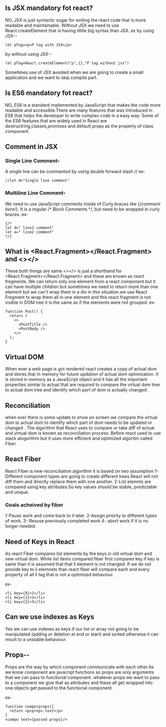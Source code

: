 ## Is JSX mandatory fot react?
NO, JSX is just syntactic sugar for writing the react code that is more readable and maintainable. Without JSX we need to use React.createElement that is having littile big syntax than JSX.
ex by using JSX--
``` 
let pTag=<p>P tag with JSX</p>
``` 
by without using JSX--
``` 
let pTag=React.createElement("p",{},"P tag without jsx")
``` 
Sometimes use of JSX avoided when we are going to create a small application and we want to skip compile part.

## Is ES6 mandatory fot react?
NO, ES6 is a standard implemented by JavaScript that makes the code more readable and accessible.There are many features that was introduced in ES6 that helps the developer to write complex code in a easy way. Some of the ES6 features that are widely used in React are destructring,classes,promises and default props as the property of class component.

## Comment in JSX
### Single Line Comment-
A single line can be commented by using double forward slash //
ex-
``` 
//let d="Single line comment"
``` 
### Multiline Line Comment-
We need to use JavaScript comments inside of Curly braces like {/*comment here*/}. It is a regular /* Block Comments */, but need to be wrapped in curly braces.
ex-
``` 
{/*
let d=" line1 comment"
let e=" line2 comment"
*/}
``` 
## What is <React.Fragment></React.Fragment> and <></>
These both things are same <></> is just a shorthand for <React.Fragment></React.Fragment> and these are known as react fregments.
We can return only one element from a react component but it can have multiple children but sometimes we need to return more than one element but we can't wrap them in a div in this situation we use React Fregment to wrap them all in one element and this react fragment is not visible in DOM tree it is the same as if the elements were not grouped. 
ex-
``` 
function Post() {
  return (
    <>
      <PostTitle />
      <PostBody />
    </>
  );
}
``` 
## Virtual DOM
When ever a web page is got rendered react creates a copy of actual dom and stores that in memory for future updation of actual dom optimization. It is stored in memory as a JavaScript object and it has all the important properties similar to actual that are required to compare the virtual dom tree to actual dom tree and identify which part of dom is actually changed . 

## Reconciliation
when ever there is some update to show on screen we compare the virtual dom to actual dom to identify which part of dom needs to be updated or changed . The algorithm that React uses to compare or take diff of actual and virtual dom is known as reconciliation process.
Before react used to use stack alogorithm but it uses more efficient and optimized algoritm called Fiber.

## React Fiber
React Fiber is new reconciliation algorithm it is based on two assumption
1-Different component types are going to create different trees.React will not diff them and directly replace them with one another.
2-List elemnts are compared using key attributes.So key values should be stable, predictable and unique.
### Goals acheived by fiber
1-Pause work and come back to it later.
2-Assign priority to different types of work.
3- Resuse previously completed work
4- abort work if it is no longer needed.

## Need of Keys in React
As react Fiber compares list elements by the keys in old virtual dom and new virtual dom. While list items compared fiber first compares key if key is same than it is assumed that that li element is not changed. If we do not provide key to li elemnets than react fiber will compare each and every property of all li tag that is not a optimized behaviour.

ex-
```
<li key={0}>1</li>
<li key={1}>2</li>
<li key={2}>3</li>
```


## Can we use indexes as Keys
Yes we can use indexes as keys if our list or array not going to be manipulated (adding or deletion at end or start) and sorted otherwise it can result to a unstable behaviour.

## Props--
Props are the way by which component communicate with each other.As we know component are javacript functions so props are only arguments that we can pass to functional component.
whatever props we want to pass to a component we give that as attributes and these all get wrapped into one objects get passed to the functional component.

ex-
```
function compo(props){
  return <p>props.text</p>
}
<compo text={passed props}/>
```






